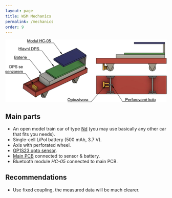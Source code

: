 ```yaml
---
layout: page
title: WSM Mechanics
permalink: /mechanics
order: 9
---
```


![WSM Mechanics](/assets/img/wsm-3d.png)

## Main parts

 * An open model train car of type
   [Nd](https://www.itvlaky.cz/2-ose-kratke/tt-klanicovy-vuz-nd--csd-tillig-14662/)
   (you may use basically any other car that fits you needs).
 * Single-cell LiPol battery (500 mAh, 3.7 V).
 * Axis with perforated wheel.
 * [GP1S23 opto sensor](http://static6.arrow.com/aropdfconversion/33ee6367e3f24c1538ff4b63e7c9272b758d9d51/tec_datasheet_gp1s23.pdf).
 * [Main PCB](https://github.com/kmzbrnoI/wsm-pcb) connected to sensor & battery.
 * Bluetooth module *HC-05* connected to main PCB.

## Recommendations

 * Use fixed coupling, the measured data will be much clearer.
